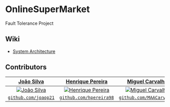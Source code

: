 # OnlineSuperMarket
Fault Tolerance Project

## Wiki
* [System Architecture](https://github.com/joaop21/OnlineSuperMarket/wiki/System-Architecture)

## Contributors
| <a href="https://github.com/joaop21" target="_blank">**João Silva**</a> | <a href="https://github.com/hpereira98" target="_blank">**Henrique Pereira**</a> | <a href="https://github.com/MAACarvalho" target="_blank">**Miguel Carvalho**</a> |
| :---: | :---: | :---:|
| [![João Silva](https://avatars1.githubusercontent.com/u/36553777?s=460&u=964c6d5bcb236b44cee79043dfed1b7c160e005d&v=4&s=150)](https://github.com/joaop21) | [![Henrique Pereira](https://avatars2.githubusercontent.com/u/22550332?s=460&u=c022cc7ea3eca1cfe100c7ff022d216210f8c826&v=4&s=150)](https://github.com/hpereira98) | [![Miguel Carvalho](https://avatars0.githubusercontent.com/u/25797331?s=460&v=4&s=150)](https://github.com/MAACarvalho) |
| <a href="https://github.com/joaop21" target="_blank">`github.com/joaop21`</a> | <a href="https://github.com/hpereira98" target="_blank">`github.com/hpereira98`</a> | <a href="https://github.com/MAACarvalho" target="_blank">`github.com/MAACarvalho`</a> |
